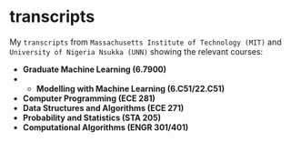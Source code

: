 # transcripts
My `transcripts` from `Massachusetts Institute of Technology (MIT)` and `University of Nigeria Nsukka (UNN)` showing the relevant courses:
- **Graduate Machine Learning (6.7900)**
- - **Modelling with Machine Learning (6.C51/22.C51)**
- **Computer Programming (ECE 281)**
- **Data Structures and Algorithms (ECE 271)**
- **Probability and Statistics (STA 205)**
- **Computational Algorithms (ENGR 301/401)**
